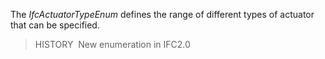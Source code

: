 The _IfcActuatorTypeEnum_ defines the range of different types of actuator that can be specified.

> HISTORY&nbsp; New enumeration in IFC2.0